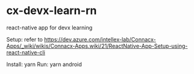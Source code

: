 # cx-devx-learn-rn
react-native app for devx learning

Setup: refer to https://dev.azure.com/intellex-lab/Connacx-Apps/_wiki/wikis/Connacx-Apps.wiki/21/ReactNative-App-Setup-using-react-native-cli

Install: yarn
Run: yarn android